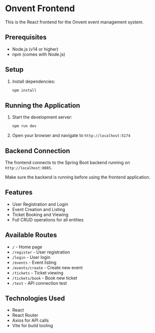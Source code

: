 # Onvent Frontend

This is the React frontend for the Onvent event management system.

## Prerequisites

- Node.js (v14 or higher)
- npm (comes with Node.js)

## Setup

1. Install dependencies:
   ```bash
   npm install
   ```

## Running the Application

1. Start the development server:
   ```bash
   npm run dev
   ```

2. Open your browser and navigate to `http://localhost:5174`

## Backend Connection

The frontend connects to the Spring Boot backend running on `http://localhost:8085`.

Make sure the backend is running before using the frontend application.

## Features

- User Registration and Login
- Event Creation and Listing
- Ticket Booking and Viewing
- Full CRUD operations for all entities

## Available Routes

- `/` - Home page
- `/register` - User registration
- `/login` - User login
- `/events` - Event listing
- `/events/create` - Create new event
- `/tickets` - Ticket viewing
- `/tickets/book` - Book new ticket
- `/test` - API connection test

## Technologies Used

- React
- React Router
- Axios for API calls
- Vite for build tooling